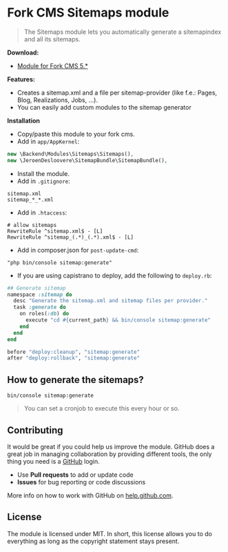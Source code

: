 # Fork CMS Sitemaps module

> The Sitemaps module lets you automatically generate a sitemapindex and all its sitemaps.

**Download:**
* [Module for Fork CMS 5.*](https://github.com/friends-of-forkcms/fork-cms-module-sitemaps/archive/master.zip)

**Features:**
* Creates a sitemap.xml and a file per sitemap-provider (like f.e.: Pages, Blog, Realizations, Jobs, ...).
* You can easily add custom modules to the sitemap generator

**Installation**
* Copy/paste this module to your fork cms.
* Add in `app/AppKernel`:
```php
new \Backend\Modules\Sitemaps\Sitemaps(),
new \JeroenDesloovere\SitemapBundle\SitemapBundle(),
```
* Install the module.
* Add in `.gitignore`:
```
sitemap.xml
sitemap_*_*.xml
```
* Add in `.htaccess`:
```
# allow sitemaps
RewriteRule ^sitemap.xml$ - [L]
RewriteRule ^sitemap_(.*)_(.*).xml$ - [L]
```
* Add in composer.json for `post-update-cmd`:
```
"php bin/console sitemap:generate"
```
* If you are using capistrano to deploy, add the following to `deploy.rb`:
```ruby
## Generate sitemap
namespace :sitemap do
  desc "Generate the sitemap.xml and sitemap files per provider."
  task :generate do
    on roles(:db) do
      execute "cd #{current_path} && bin/console sitemap:generate"
    end
  end
end

before "deploy:cleanup", "sitemap:generate"
after "deploy:rollback", "sitemap:generate"
```

## How to generate the sitemaps?

`bin/console sitemap:generate`
> You can set a cronjob to execute this every hour or so.

## Contributing

It would be great if you could help us improve the module. GitHub does a great job in managing collaboration by providing different tools, the only thing you need is a [GitHub](https://github.com/) login.

* Use **Pull requests** to add or update code
* **Issues** for bug reporting or code discussions

More info on how to work with GitHub on [help.github.com](https://help.github.com).

## License

The module is licensed under MIT. In short, this license allows you to do everything as long as the copyright statement stays present.
